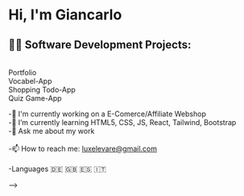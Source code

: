 <h1>Hi, I'm Giancarlo </h1>

<h2>👨‍💻 Software Development Projects:</h2 
<br>
<br>Portfolio
<br>Vocabel-App
<br>Shopping Todo-App
<br>Quiz Game-App





 -🔭 I'm currently working on a E-Comerce/Affiliate Webshop<br>
-🌱 I’m currently learning HTML5, CSS, JS, React, Tailwind, Bootstrap<br>
-💬 Ask me about my work<br>
 <br>
-📫 How to reach me: luxelevare@gmail.com<br>
 <br>
-Languages :de: :uk: :es: :it:


-->
